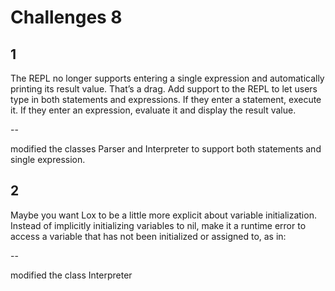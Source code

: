 # Challenges 8

## 1

The REPL no longer supports entering a single expression and automatically printing its result value. That’s a drag. Add support to the REPL to let users type in both statements and expressions. If they enter a statement, execute it. If they enter an expression, evaluate it and display the result value.

--

modified the classes Parser and Interpreter to support both statements and single expression.

## 2

Maybe you want Lox to be a little more explicit about variable initialization. Instead of implicitly initializing variables to nil, make it a runtime error to access a variable that has not been initialized or assigned to, as in:

--

modified the class Interpreter

